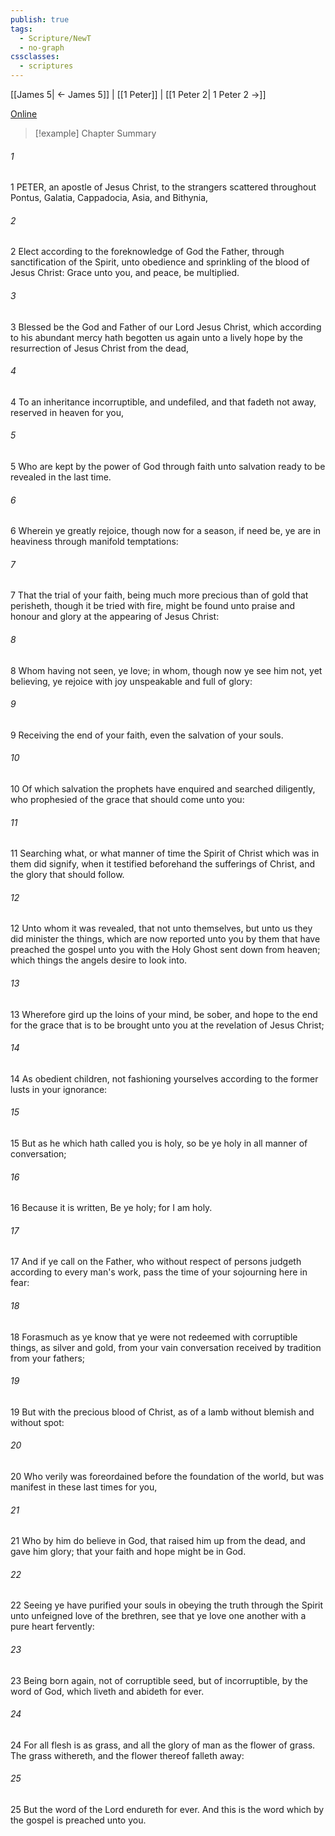 ```yaml
---
publish: true
tags:
  - Scripture/NewT
  - no-graph
cssclasses:
  - scriptures
---
```

[[James 5| ← James 5]] | [[1 Peter]] | [[1 Peter 2| 1 Peter 2 →]]

[Online](https://churchofjesuschrist.org/study/scriptures/nt/1-pet/1?lang=eng)

>[!example] Chapter Summary
>
###### 1
1 PETER, an apostle of Jesus Christ, to the strangers scattered throughout Pontus, Galatia, Cappadocia, Asia, and Bithynia,
###### 2
2 Elect according to the foreknowledge of God the Father, through sanctification of the Spirit, unto obedience and sprinkling of the blood of Jesus Christ: Grace unto you, and peace, be multiplied.
###### 3
3 Blessed be the God and Father of our Lord Jesus Christ, which according to his abundant mercy hath begotten us again unto a lively hope by the resurrection of Jesus Christ from the dead,
###### 4
4 To an inheritance incorruptible, and undefiled, and that fadeth not away, reserved in heaven for you,
###### 5
5 Who are kept by the power of God through faith unto salvation ready to be revealed in the last time.
###### 6
6 Wherein ye greatly rejoice, though now for a season, if need be, ye are in heaviness through manifold temptations:
###### 7
7 That the trial of your faith, being much more precious than of gold that perisheth, though it be tried with fire, might be found unto praise and honour and glory at the appearing of Jesus Christ:
###### 8
8 Whom having not seen, ye love; in whom, though now ye see him not, yet believing, ye rejoice with joy unspeakable and full of glory:
###### 9
9 Receiving the end of your faith, even the salvation of your souls.
###### 10
10 Of which salvation the prophets have enquired and searched diligently, who prophesied of the grace that should come unto you:
###### 11
11 Searching what, or what manner of time the Spirit of Christ which was in them did signify, when it testified beforehand the sufferings of Christ, and the glory that should follow.
###### 12
12 Unto whom it was revealed, that not unto themselves, but unto us they did minister the things, which are now reported unto you by them that have preached the gospel unto you with the Holy Ghost sent down from heaven; which things the angels desire to look into.
###### 13
13 Wherefore gird up the loins of your mind, be sober, and hope to the end for the grace that is to be brought unto you at the revelation of Jesus Christ;
###### 14
14 As obedient children, not fashioning yourselves according to the former lusts in your ignorance:
###### 15
15 But as he which hath called you is holy, so be ye holy in all manner of conversation;
###### 16
16 Because it is written, Be ye holy; for I am holy.
###### 17
17 And if ye call on the Father, who without respect of persons judgeth according to every man's work, pass the time of your sojourning here in fear:
###### 18
18 Forasmuch as ye know that ye were not redeemed with corruptible things, as silver and gold, from your vain conversation received by tradition from your fathers;
###### 19
19 But with the precious blood of Christ, as of a lamb without blemish and without spot:
###### 20
20 Who verily was foreordained before the foundation of the world, but was manifest in these last times for you,
###### 21
21 Who by him do believe in God, that raised him up from the dead, and gave him glory; that your faith and hope might be in God.
###### 22
22 Seeing ye have purified your souls in obeying the truth through the Spirit unto unfeigned love of the brethren, see that ye love one another with a pure heart fervently:
###### 23
23 Being born again, not of corruptible seed, but of incorruptible, by the word of God, which liveth and abideth for ever.
###### 24
24 For all flesh is as grass, and all the glory of man as the flower of grass. The grass withereth, and the flower thereof falleth away:
###### 25
25 But the word of the Lord endureth for ever. And this is the word which by the gospel is preached unto you.



